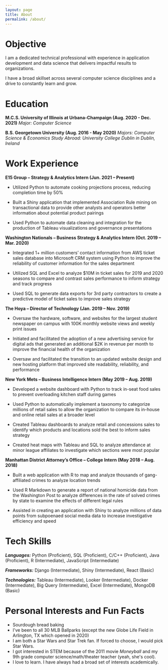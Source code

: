 ```yaml
---
layout: page
title: About
permalink: /about/
---
```


# Objective

I am a dedicated technical professional with experience in application development and data science that delivers impactful results to organizations. 

I have a broad skillset across several computer science disciplines and a drive to constantly learn and grow.


# Education

**M.C.S. University of Illinois at Urbana-Champaign (Aug. 2020 - Dec. 2021)**
_Major: Computer Science_  

**B.S. Georgetown University (Aug. 2016 - May 2020)**
_Majors: Computer Science & Economics_
_Study Abroad: University College Dublin in Dublin, Ireland_

# Work Experience

**E15 Group – Strategy & Analytics Intern (Jun. 2021 – Present)**  

* Utilized Python to automate cooking projections process, reducing completion time by 50%  

* Built a Shiny application that implemented Association Rule mining on transactional data to provide other analysts and operators better information about potential product pairings   

* Used Python to automate data cleaning and integration for the production of Tableau visualizations and governance presentations  

**Washington Nationals – Business Strategy & Analytics Intern (Oct. 2019 – Mar. 2020)**
* Integrated 1+ million customers’ contact information from AWS ticket sales database into Microsoft CRM system using Python to improve the reliability of customer information for the sales department

* Utilized SQL and Excel to analyze $10M in ticket sales for 2019 and 2020 seasons to compare and contrast sales performance to inform strategy and track progress

* Used SQL to generate data exports for 3rd party contractors to create a predictive model of ticket sales to improve sales strategy

**The Hoya – Director of Technology (Jan. 2019 – Nov. 2019)**
* Oversaw the hardware, software, and websites for the largest student newspaper on campus with 100K monthly website views and weekly print issues

* Initiated and facilitated the adoption of a new advertising service for digital ads that generated an additional $2K in revenue per month to improve the financial health of the organization

* Oversaw and facilitated the transition to an updated website design and new hosting platform that improved site readability, reliability, and performance

**New York Mets – Business Intelligence Intern (May 2019 – Aug. 2019)**
* Developed a website dashboard with Python to track in-seat food sales to prevent overloading kitchen staff during games

* Used Python to automatically implement a taxonomy to categorize millions of retail sales to allow the organization to compare its in-house and online retail sales at a broader level 

* Created Tableau dashboards to analyze retail and concessions sales to identify which products and locations sold the best to inform sales strategy

* Created heat maps with Tableau and SQL to analyze attendance at minor league affiliates to investigate which sections were most popular 

**Manhattan District Attorney’s Office – College Intern (May 2018 – Aug. 2018)**
* Built a web application with R to map and analyze thousands of gang-affiliated crimes to analyze location trends

* Used R Markdown to generate a report of national homicide data from the Washington Post to analyze differences in the rate of solved crimes by state to examine the effects of different legal rules

* Assisted in creating an application with Shiny to analyze millions of data points from subpoenaed social media data to increase investigative efficiency and speed

# Tech Skills

**_Languages:_** Python (Proficient), SQL (Proficient), C/C++ (Proficient), Java (Proficient), R (Intermediate), JavaScript (Intermediate)  

**_Frameworks:_** Django (Intermediate), Shiny (Intermediate), React (Basic)  

**_Technologies:_** Tableau (Intermediate), Looker (Intermediate), Docker (Intermediate), Big Query (Intermediate), Excel (Intermediate), MongoDB (Basic)  

# Personal Interests and Fun Facts

* Sourdough bread baking
* I've been to all 30 MLB Ballparks (except the new Globe Life Field in Arlington, TX which opened in 2020)
* I am both a Star Wars and Star Trek fan. If forced to choose, I would pick Star Wars.
* I got interested in STEM because of the 2011 movie _Moneyball_ and my 9th grade computer science/math/theater teacher (yeah, she's cool).
* I love to learn. I have always had a broad set of interests academically.

